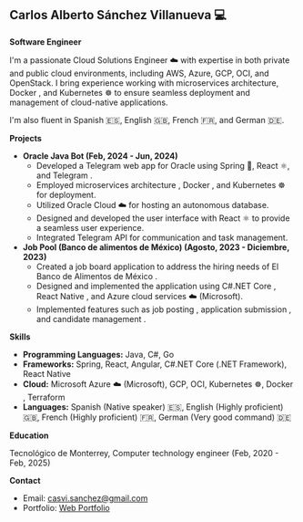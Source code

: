 ## Carlos Alberto Sánchez Villanueva :computer:

**Software Engineer** ‍

I'm a passionate Cloud Solutions Engineer ☁️ with expertise in both private and public cloud environments, including AWS, Azure, GCP, OCI, and OpenStack.  I bring experience working with microservices architecture, Docker , and Kubernetes ☸️ to ensure seamless deployment and management of cloud-native applications. 

I'm also fluent in Spanish 🇪🇸, English 🇬🇧, French 🇫🇷, and German 🇩🇪. 

**Projects** 

* **Oracle Java Bot (Feb, 2024 - Jun, 2024)**
    * Developed a Telegram web app for Oracle using Spring 🍃, React ⚛️, and Telegram .
    * Employed microservices architecture ️, Docker , and Kubernetes ☸️ for deployment.
    * Utilized Oracle Cloud ☁️ for hosting an autonomous database.
    * Designed and developed the user interface with React ⚛️ to provide a seamless user experience.
    * Integrated Telegram API  for communication and task management.
* **Job Pool (Banco de alimentos de México) (Agosto, 2023 - Diciembre, 2023)**
    * Created a job board application to address the hiring needs of El Banco de Alimentos de México  .
    * Designed and implemented the application using C#.NET Core ️, React Native , and Azure cloud services  ☁️ (Microsoft).
    * Implemented features such as job posting , application submission , and candidate management ‍.

**Skills** 

* **Programming Languages:** Java, C#, Go
* **Frameworks:** Spring, React, Angular, C#.NET Core (.NET Framework), React Native
* **Cloud:** Microsoft Azure ☁️ (Microsoft), GCP, OCI, Kubernetes ☸️, Docker , Terraform
* **Languages:** Spanish (Native speaker) 🇪🇸, English (Highly proficient) 🇬🇧, French (Highly proficient) 🇫🇷, German (Very good command) 🇩🇪

**Education** ‍

Tecnológico de Monterrey, Computer technology engineer (Feb, 2020 - Feb, 2025)

**Contact** 

* Email: casvi.sanchez@gmail.com
* Portfolio: [Web Portfolio](https://sanchezapps.net)
